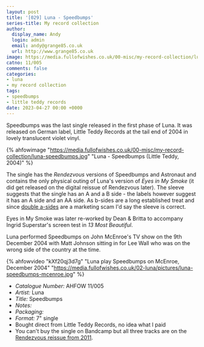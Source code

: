 ```yaml
---
layout: post
title: '[029] Luna - Speedbumps'
series-title: My record collection 
author:
  display_name: Andy
  login: admin
  email: andy@grange85.co.uk
  url: http://www.grange85.co.uk
image: https://media.fullofwishes.co.uk/00-misc/my-record-collection/luna-speedbumps.jpg
catno: 11/005
comments: false
categories:
- luna
- my record collection
tags:
- speedbumps
- little teddy records
date: 2023-04-27 00:00 +0000
---
```

Speedbumps was the last single released in the first phase of Luna. It was released on German label, Little Teddy Records at the tail end of 2004 in lovely translucent violet vinyl.

{% ahfowimage "https://media.fullofwishes.co.uk/00-misc/my-record-collection/luna-speedbumps.jpg" "Luna - Speedbumps (Little Teddy, 2004)" %}

The single has the _Rendezvous_ versions of Speedbumps and Astronaut and contains the only physical outing of Luna's version of _Eyes in My Smoke_ (it did get released on the digital reissue of Rendezvous later). The sleeve suggests that the single has an A and a B side - the labels however suggest it has an A side and an AA side. As b-sides are a long established treat and since [double a-sides](https://en.wikipedia.org/wiki/A-side_and_B-side#Double_A-side) are a marketing scam I'd say the sleeve is correct.

Eyes in My Smoke was later re-worked by Dean & Britta to accompany Ingrid Superstar's screen test in _13 Most Beautiful_.

Luna performed Speedbumps on John McEnroe's TV show on the 9th December 2004 with Matt Johnson sitting in for Lee Wall who was on the wrong side of the country at the time.

{% ahfowvideo "kXf20qj3d7g" "Luna play Speedbumps on McEnroe, December 2004" "https://media.fullofwishes.co.uk/02-luna/pictures/luna-speedbumps-mcenroe.jpg" %}

 - *Catalogue Number:* AHFOW 11/005
 - *Artist:* Luna
 - *Title:* Speedbumps
 - *Notes:* 
 - *Packaging:* 
 - *Format:* 7" single
 - Bought direct from Little Teddy Records, no idea what I paid
 - You can't buy the single on Bandcamp but all three tracks are on the [Rendezvous reissue from 2011](https://luna.bandcamp.com/album/rendezvous).
